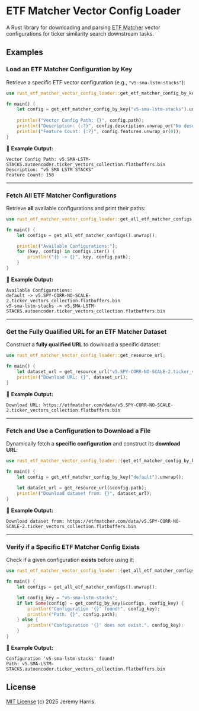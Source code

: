 # ETF Matcher Vector Config Loader
A Rust library for downloading and parsing [ETF Matcher](https://etfmatcher.com/) vector configurations for ticker similarity search downstream tasks.

## Examples

### Load an ETF Matcher Configuration by Key
Retrieve a specific ETF vector configuration (e.g., `"v5-sma-lstm-stacks"`):

```rust
use rust_etf_matcher_vector_config_loader::get_etf_matcher_config_by_key;

fn main() {
    let config = get_etf_matcher_config_by_key("v5-sma-lstm-stacks").unwrap();
    
    println!("Vector Config Path: {}", config.path);
    println!("Description: {:?}", config.description.unwrap_or("No description".to_string()));
    println!("Feature Count: {:?}", config.features.unwrap_or(0));
}
```
🔹 **Example Output:**
```
Vector Config Path: v5.SMA-LSTM-STACKS.autoencoder.ticker_vectors_collection.flatbuffers.bin
Description: "v5 SMA LSTM STACKS"
Feature Count: 158
```

---

### Fetch All ETF Matcher Configurations
Retrieve **all** available configurations and print their paths:

```rust
use rust_etf_matcher_vector_config_loader::get_all_etf_matcher_configs;

fn main() {
    let configs = get_all_etf_matcher_configs().unwrap();

    println!("Available Configurations:");
    for (key, config) in configs.iter() {
        println!("{} -> {}", key, config.path);
    }
}
```
🔹 **Example Output:**
```
Available Configurations:
default -> v5.SPY-CORR-NO-SCALE-2.ticker_vectors_collection.flatbuffers.bin
v5-sma-lstm-stacks -> v5.SMA-LSTM-STACKS.autoencoder.ticker_vectors_collection.flatbuffers.bin
```

---

### **Get the Fully Qualified URL for an ETF Matcher Dataset**
Construct a **fully qualified URL** to download a specific dataset:

```rust
use rust_etf_matcher_vector_config_loader::get_resource_url;

fn main() {
    let dataset_url = get_resource_url("v5.SPY-CORR-NO-SCALE-2.ticker_vectors_collection.flatbuffers.bin");
    println!("Download URL: {}", dataset_url);
}
```
🔹 **Example Output:**
```
Download URL: https://etfmatcher.com/data/v5.SPY-CORR-NO-SCALE-2.ticker_vectors_collection.flatbuffers.bin
```

---

### **Fetch and Use a Configuration to Download a File**
Dynamically fetch a **specific configuration** and construct its **download URL**:

```rust
use rust_etf_matcher_vector_config_loader::{get_etf_matcher_config_by_key, get_resource_url};

fn main() {
    let config = get_etf_matcher_config_by_key("default").unwrap();
    
    let dataset_url = get_resource_url(&config.path);
    println!("Download dataset from: {}", dataset_url);
}
```
🔹 **Example Output:**
```
Download dataset from: https://etfmatcher.com/data/v5.SPY-CORR-NO-SCALE-2.ticker_vectors_collection.flatbuffers.bin
```

---

### **Verify if a Specific ETF Matcher Config Exists**
Check if a given configuration **exists** before using it:

```rust
use rust_etf_matcher_vector_config_loader::{get_all_etf_matcher_configs, get_config_by_key};

fn main() {
    let configs = get_all_etf_matcher_configs().unwrap();

    let config_key = "v5-sma-lstm-stacks";
    if let Some(config) = get_config_by_key(&configs, config_key) {
        println!("Configuration '{}' found!", config_key);
        println!("Path: {}", config.path);
    } else {
        println!("Configuration '{}' does not exist.", config_key);
    }
}
```
🔹 **Example Output:**
```
Configuration 'v5-sma-lstm-stacks' found!
Path: v5.SMA-LSTM-STACKS.autoencoder.ticker_vectors_collection.flatbuffers.bin
```

## License
[MIT License](LICENSE) (c) 2025 Jeremy Harris.

